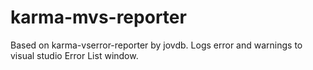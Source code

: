 # karma-mvs-reporter
Based on karma-vserror-reporter by jovdb. Logs error and warnings to visual studio Error List window.
